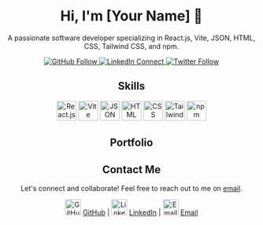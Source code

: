 <!-- Header -->
<h1 align="center">Hi, I'm [Your Name] 👋</h1>
<p align="center">
  A passionate software developer specializing in React.js, Vite, JSON, HTML, CSS, Tailwind CSS, and npm.
</p>

<!-- Social Media Badges -->
<p align="center">
  <a href="https://github.com/YourGitHubUsername">
    <img src="https://img.shields.io/github/followers/YourGitHubUsername?label=Follow&style=social" alt="GitHub Follow">
  </a>
  <a href="https://linkedin.com/in/YourLinkedInUsername">
    <img src="https://img.shields.io/badge/LinkedIn-Connect-blue" alt="LinkedIn Connect">
  </a>
  <a href="https://twitter.com/YourTwitterUsername">
    <img src="https://img.shields.io/twitter/follow/YourTwitterUsername?style=social" alt="Twitter Follow">
  </a>
</p>

<!-- Skills Section -->
<h2 align="center">Skills</h2>
<p align="center">
  <img src="https://img.icons8.com/color/48/000000/react.png" alt="React.js" width="40" height="40"/>
  <img src="https://img.icons8.com/color/48/000000/vite.png" alt="Vite" width="40" height="40"/>
  <img src="https://img.icons8.com/color/48/000000/json.png" alt="JSON" width="40" height="40"/>
  <img src="https://img.icons8.com/color/48/000000/html-5.png" alt="HTML" width="40" height="40"/>
  <img src="https://img.icons8.com/color/48/000000/css3.png" alt="CSS" width="40" height="40"/>
  <img src="https://img.icons8.com/color/48/000000/tailwind-css.png" alt="Tailwind CSS" width="40" height="40"/>
  <img src="https://img.icons8.com/color/48/000000/npm.png" alt="npm" width="40" height="40"/>
</p>

<!-- Portfolio Section -->
<h2 align="center">Portfolio</h2>
<p align="center">
  <!-- Add your project screenshots and links here -->
</p>

<!-- Contact Section -->
<h2 align="center">Contact Me</h2>
<p align="center">
  Let's connect and collaborate! Feel free to reach out to me on <a href="mailto:youremail@example.com">email</a>.
</p>

<!-- Footer -->
<p align="center">
  <img src="https://img.icons8.com/cute-clipart/64/000000/github.png" alt="GitHub" width="32" height="32"/>
  <a href="https://github.com/YourGitHubUsername">GitHub</a> |
  <img src="https://img.icons8.com/fluent/48/000000/linkedin.png" alt="LinkedIn" width="32" height="32"/>
  <a href="https://linkedin.com/in/YourLinkedInUsername">LinkedIn</a> |
  <img src="https://img.icons8.com/cotton/64/000000/gmail-new.png" alt="Email" width="32" height="32"/>
  <a href="mailto:youremail@example.com">Email</a>
</p>
